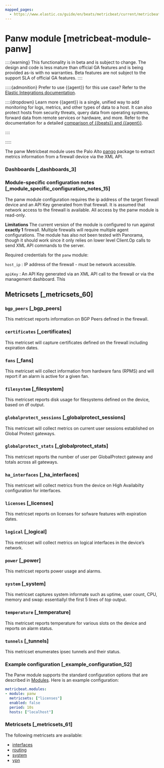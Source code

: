 ```yaml
---
mapped_pages:
  - https://www.elastic.co/guide/en/beats/metricbeat/current/metricbeat-module-panw.html
---
```


# Panw module [metricbeat-module-panw]

::::{warning}
This functionality is in beta and is subject to change. The design and code is less mature than official GA features and is being provided as-is with no warranties. Beta features are not subject to the support SLA of official GA features.
::::


:::::{admonition} Prefer to use {{agent}} for this use case?
Refer to the [Elastic Integrations documentation](integration-docs://reference/panw/index.md).

::::{dropdown} Learn more
{{agent}} is a single, unified way to add monitoring for logs, metrics, and other types of data to a host. It can also protect hosts from security threats, query data from operating systems, forward data from remote services or hardware, and more. Refer to the documentation for a detailed [comparison of {{beats}} and {{agent}}](docs-content://reference/fleet/index.md).

::::


:::::


The panw Metricbeat module uses the Palo Alto [pango](https://pkg.go.dev/github.com/PaloAltoNetworks/pango#section-documentation) package to extract metrics information from a firewall device via the XML API.


### Dashboards [_dashboards_3]


### Module-specific configuration notes [_module_specific_configuration_notes_15]

The panw module configuration requires the ip address of the target firewall device and an API Key generated from that firewall. It is assumed that network access to the firewall is available. All access by the panw module is read-only.

**Limitations** The current version of the module is configured to run against **exactly 1** firewall. Multiple firewalls will require multiple agent configurations. The module has also not been tested with Panorama, though it should work since it only relies on lower level Client.Op calls to send XML API commands to the server.

Required credentials for the `panw` module:

`host_ip`
:   IP address of the firewall - must be network accessible.

`apiKey`
:   An API Key generated via an XML API call to the firewall or via the management dashboard. This


## Metricsets [_metricsets_60]


### `bgp_peers` [_bgp_peers]

This metricset reports information on BGP Peers defined in the firewall.


### `certificates` [_certificates]

This metricset will capture certificates defined on the firewall including expiration dates.


### `fans` [_fans]

This metricset will collect information from hardware fans (RPMS) and will report if an alarm is active for a given fan.


### `filesystem` [_filesystem]

This metricset reports disk usage for filesystems defined on the device, based on df output.


### `globalprotect_sessions` [_globalprotect_sessions]

This metricset will collect metrics on current user sessions established on Global Protect gateways.


### `globalprotect_stats` [_globalprotect_stats]

This metricset reports the number of user per GlobalProtect gateway and totals across all gateways.


### `ha_interfaces` [_ha_interfaces]

This metricset will collect metrics from the device on High Availabilty configuration for interfaces.


### `licenses` [_licenses]

This metricset reports on licenses for sofware features with expiration dates.


### `logical` [_logical]

This metricset will collect metrics on logical interfaces in the device’s network.


### `power` [_power]

This metricset reports power usage and alarms.


### `system` [_system]

This metricset captures system informate such as uptime, user count, CPU, memory and swap: essentiallyl the first 5 lines of *top* output.


### `temperature` [_temperature]

This metricset reports temperature for various slots on the device and reports on alarm status.


### `tunnels` [_tunnels]

This metricset enumerates ipsec tunnels and their status.


### Example configuration [_example_configuration_52]

The Panw module supports the standard configuration options that are described in [Modules](/reference/metricbeat/configuration-metricbeat.md). Here is an example configuration:

```yaml
metricbeat.modules:
- module: panw
  metricsets: ["licenses"]
  enabled: false
  period: 10s
  hosts: ["localhost"]
```


### Metricsets [_metricsets_61]

The following metricsets are available:

* [interfaces](/reference/metricbeat/metricbeat-metricset-panw-interfaces.md)
* [routing](/reference/metricbeat/metricbeat-metricset-panw-routing.md)
* [system](/reference/metricbeat/metricbeat-metricset-panw-system.md)
* [vpn](/reference/metricbeat/metricbeat-metricset-panw-vpn.md)
